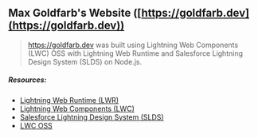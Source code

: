 ## Max Goldfarb's Website ([https://goldfarb.dev](https://goldfarb.dev))

> https://goldfarb.dev was built using Lightning Web Components (LWC) OSS with Lightning Web Runtime and Salesforce Lightning Design System (SLDS) on Node.js.

##### Resources:
- [Lightning Web Runtime (LWR)](https://developer.salesforce.com/docs/platform/lwr/guide/lwr-intro.html)
- [Lightning Web Components (LWC)](https://developer.salesforce.com/docs/component-library/documentation/en/lwc)
- [Salesforce Lightning Design System (SLDS)](https://www.lightningdesignsystem.com/getting-started/)
- [LWC OSS](https://lwc.dev/guide/install#lwc-open-source)


